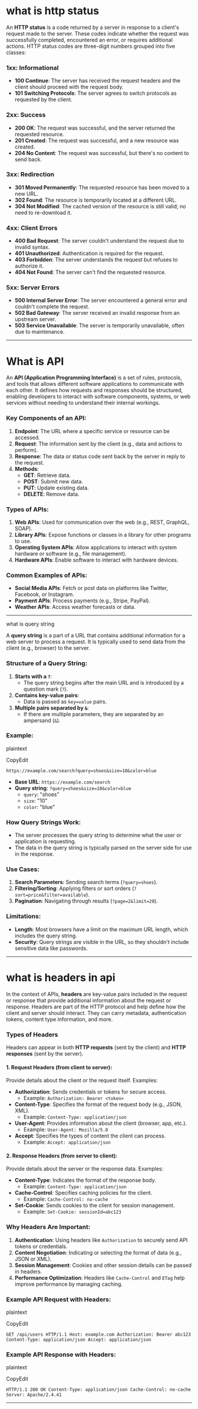 # what is http status 

An **HTTP status** is a code returned by a server in response to a client's request made to the server. These codes indicate whether the request was successfully completed, encountered an error, or requires additional actions. HTTP status codes are three-digit numbers grouped into five classes:

### 1xx: Informational

- **100 Continue**: The server has received the request headers and the client should proceed with the request body.
- **101 Switching Protocols**: The server agrees to switch protocols as requested by the client.

### 2xx: Success

- **200 OK**: The request was successful, and the server returned the requested resource.
- **201 Created**: The request was successful, and a new resource was created.
- **204 No Content**: The request was successful, but there's no content to send back.

### 3xx: Redirection

- **301 Moved Permanently**: The requested resource has been moved to a new URL.
- **302 Found**: The resource is temporarily located at a different URL.
- **304 Not Modified**: The cached version of the resource is still valid; no need to re-download it.

### 4xx: Client Errors

- **400 Bad Request**: The server couldn't understand the request due to invalid syntax.
- **401 Unauthorized**: Authentication is required for the request.
- **403 Forbidden**: The server understands the request but refuses to authorize it.
- **404 Not Found**: The server can't find the requested resource.

### 5xx: Server Errors

- **500 Internal Server Error**: The server encountered a general error and couldn't complete the request.
- **502 Bad Gateway**: The server received an invalid response from an upstream server.
- **503 Service Unavailable**: The server is temporarily unavailable, often due to maintenance.
___

# What is API

An **API (Application Programming Interface)** is a set of rules, protocols, and tools that allows different software applications to communicate with each other. 
It defines how requests and responses should be structured, enabling developers to interact with software components, systems, or web services without needing to understand their internal workings.

### Key Components of an API:

1. **Endpoint**: The URL where a specific service or resource can be accessed.
2. **Request**: The information sent by the client (e.g., data and actions to perform).
3. **Response**: The data or status code sent back by the server in reply to the request.
4. **Methods**:
    - **GET**: Retrieve data.
    - **POST**: Submit new data.
    - **PUT**: Update existing data.
    - **DELETE**: Remove data.

### Types of APIs:

1. **Web APIs**: Used for communication over the web (e.g., REST, GraphQL, SOAP).
2. **Library APIs**: Expose functions or classes in a library for other programs to use.
3. **Operating System APIs**: Allow applications to interact with system hardware or software (e.g., file management).
4. **Hardware APIs**: Enable software to interact with hardware devices.

### Common Examples of APIs:

- **Social Media APIs**: Fetch or post data on platforms like Twitter, Facebook, or Instagram.
- **Payment APIs**: Process payments (e.g., Stripe, PayPal).
- **Weather APIs**: Access weather forecasts or data.
___

what is query string 

A **query string** is a part of a URL that contains additional information for a web server to process a request. It is typically used to send data from the client (e.g., browser) to the server.

### Structure of a Query String:

1. **Starts with a `?`**:
    - The query string begins after the main URL and is introduced by a question mark (`?`).
2. **Contains key-value pairs**:
    - Data is passed as `key=value` pairs.
3. **Multiple pairs separated by `&`**:
    - If there are multiple parameters, they are separated by an ampersand (`&`).

### Example:

plaintext

CopyEdit

`https://example.com/search?query=shoes&size=10&color=blue`

- **Base URL**: `https://example.com/search`
- **Query string**: `?query=shoes&size=10&color=blue`
    - `query`: "shoes"
    - `size`: "10"
    - `color`: "blue"

### How Query Strings Work:

- The server processes the query string to determine what the user or application is requesting.
- The data in the query string is typically parsed on the server side for use in the response.

### Use Cases:

1. **Search Parameters**: Sending search terms (`?query=shoes`).
2. **Filtering/Sorting**: Applying filters or sort orders (`?sort=price&filter=available`).
3. **Pagination**: Navigating through results (`?page=2&limit=20`).

### Limitations:

- **Length**: Most browsers have a limit on the maximum URL length, which includes the query string.
- **Security**: Query strings are visible in the URL, so they shouldn't include sensitive data like passwords.
___

# what is headers in api


In the context of APIs, **headers** are key-value pairs included in the request or response that provide additional information about the request or response.
Headers are part of the HTTP protocol and help define how the client and server should interact. They can carry metadata, authentication tokens, content type information, and more.

### Types of Headers

Headers can appear in both **HTTP requests** (sent by the client) and **HTTP responses** (sent by the server).

#### 1. **Request Headers** (from client to server):

Provide details about the client or the request itself. Examples:

- **Authorization**: Sends credentials or tokens for secure access.
    - Example: `Authorization: Bearer <token>`
- **Content-Type**: Specifies the format of the request body (e.g., JSON, XML).
    - Example: `Content-Type: application/json`
- **User-Agent**: Provides information about the client (browser, app, etc.).
    - Example: `User-Agent: Mozilla/5.0`
- **Accept**: Specifies the types of content the client can process.
    - Example: `Accept: application/json`

#### 2. **Response Headers** (from server to client):

Provide details about the server or the response data. Examples:

- **Content-Type**: Indicates the format of the response body.
    - Example: `Content-Type: application/json`
- **Cache-Control**: Specifies caching policies for the client.
    - Example: `Cache-Control: no-cache`
- **Set-Cookie**: Sends cookies to the client for session management.
    - Example: `Set-Cookie: sessionId=abc123`

### Why Headers Are Important:

1. **Authentication**: Using headers like `Authorization` to securely send API tokens or credentials.
2. **Content Negotiation**: Indicating or selecting the format of data (e.g., JSON or XML).
3. **Session Management**: Cookies and other session details can be passed in headers.
4. **Performance Optimization**: Headers like `Cache-Control` and `ETag` help improve performance by managing caching.

### Example API Request with Headers:

plaintext

CopyEdit

`GET /api/users HTTP/1.1 Host: example.com Authorization: Bearer abc123 Content-Type: application/json Accept: application/json`

### Example API Response with Headers:

plaintext

CopyEdit

`HTTP/1.1 200 OK Content-Type: application/json Cache-Control: no-cache Server: Apache/2.4.41`
___

